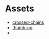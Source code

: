 # Assets

* [crossed-chains](https://game-icons.net/1x1/lorc/crossed-chains.html)
* [thumb-up](https://game-icons.net/1x1/delapouite/thumb-up.html)
*  